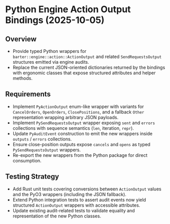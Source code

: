 # Python Engine Action Output Bindings (2025-10-05)

## Overview
- Provide typed Python wrappers for `barter::engine::action::ActionOutput` and
  related `SendRequestsOutput` structures emitted via engine audits.
- Replace the current JSON-oriented dictionaries returned by the bindings with
  ergonomic classes that expose structured attributes and helper methods.

## Requirements
- Implement `PyActionOutput` enum-like wrapper with variants for `CancelOrders`,
  `OpenOrders`, `ClosePositions`, and a fallback `Other` representation wrapping
  arbitrary JSON payloads.
- Implement `PySendRequestsOutput` wrapper exposing `sent` and `errors`
  collections with sequence semantics (`len`, iteration, `repr`).
- Update `PyAuditEvent` construction to emit the new wrappers inside
  `outputs` / `errors` collections.
- Ensure close-position outputs expose `cancels` and `opens` as typed
  `PySendRequestsOutput` wrappers.
- Re-export the new wrappers from the Python package for direct consumption.

## Testing Strategy
- Add Rust unit tests covering conversions between `ActionOutput` values and
  the PyO3 wrappers (including the JSON fallback).
- Extend Python integration tests to assert audit events now yield structured
  `ActionOutput` wrappers with accessible attributes.
- Update existing audit-related tests to validate equality and representation
  of the new Python classes.
